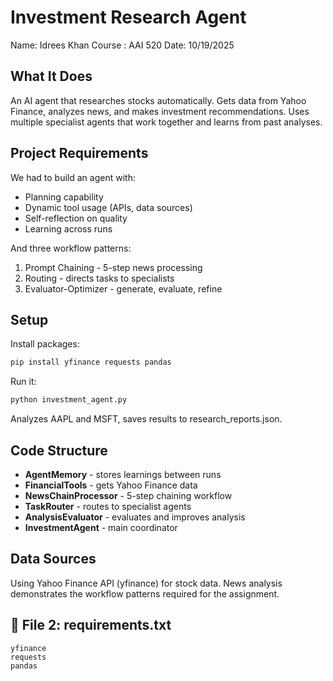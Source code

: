 # Investment Research Agent

Name: Idrees Khan
Course : AAI 520
Date:   10/19/2025

## What It Does

An AI agent that researches stocks automatically. Gets data from Yahoo Finance, analyzes news, and makes investment recommendations. Uses multiple specialist agents that work together and learns from past analyses.

## Project Requirements

We had to build an agent with:
- Planning capability
- Dynamic tool usage (APIs, data sources)
- Self-reflection on quality
- Learning across runs

And three workflow patterns:
1. Prompt Chaining - 5-step news processing
2. Routing - directs tasks to specialists
3. Evaluator-Optimizer - generate, evaluate, refine

## Setup

Install packages:
```bash
pip install yfinance requests pandas
```

Run it:
```bash
python investment_agent.py
```

Analyzes AAPL and MSFT, saves results to research_reports.json.

## Code Structure

- **AgentMemory** - stores learnings between runs
- **FinancialTools** - gets Yahoo Finance data
- **NewsChainProcessor** - 5-step chaining workflow
- **TaskRouter** - routes to specialist agents
- **AnalysisEvaluator** - evaluates and improves analysis
- **InvestmentAgent** - main coordinator

## Data Sources

Using Yahoo Finance API (yfinance) for stock data. News analysis demonstrates the workflow patterns required for the assignment.


## 📄 File 2: requirements.txt
```
yfinance
requests
pandas
